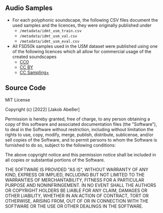 ## Audio Samples

- For each polyphonic soundscape, the following CSV files document the used samples and the licences, they were originally published under
  - `/metadata/idmt_usm_train.csv`
  - `/metadata/idmt_usm_val.csv`
  - `/metadata/idmt_usm_eval.csv`
- All FSD50k samples used in the USM dataset were published using one of the following licences which all allow for commercial usage of the created soundscapes
  - [CC0](https://creativecommons.org/publicdomain/zero/1.0/deed.en)
  - [CC BY](https://creativecommons.org/licenses/by/2.0/de/deed.en)  
  - [CC Sampling+](https://creativecommons.org/licenses/sampling+/1.0/)

## Source Code

MIT License

Copyright (c) [2022] [Jakob Abeßer]

Permission is hereby granted, free of charge, to any person obtaining a copy
of this software and associated documentation files (the "Software"), to deal
in the Software without restriction, including without limitation the rights
to use, copy, modify, merge, publish, distribute, sublicense, and/or sell
copies of the Software, and to permit persons to whom the Software is
furnished to do so, subject to the following conditions:

The above copyright notice and this permission notice shall be included in all
copies or substantial portions of the Software.

THE SOFTWARE IS PROVIDED "AS IS", WITHOUT WARRANTY OF ANY KIND, EXPRESS OR
IMPLIED, INCLUDING BUT NOT LIMITED TO THE WARRANTIES OF MERCHANTABILITY,
FITNESS FOR A PARTICULAR PURPOSE AND NONINFRINGEMENT. IN NO EVENT SHALL THE
AUTHORS OR COPYRIGHT HOLDERS BE LIABLE FOR ANY CLAIM, DAMAGES OR OTHER
LIABILITY, WHETHER IN AN ACTION OF CONTRACT, TORT OR OTHERWISE, ARISING FROM,
OUT OF OR IN CONNECTION WITH THE SOFTWARE OR THE USE OR OTHER DEALINGS IN THE
SOFTWARE.
